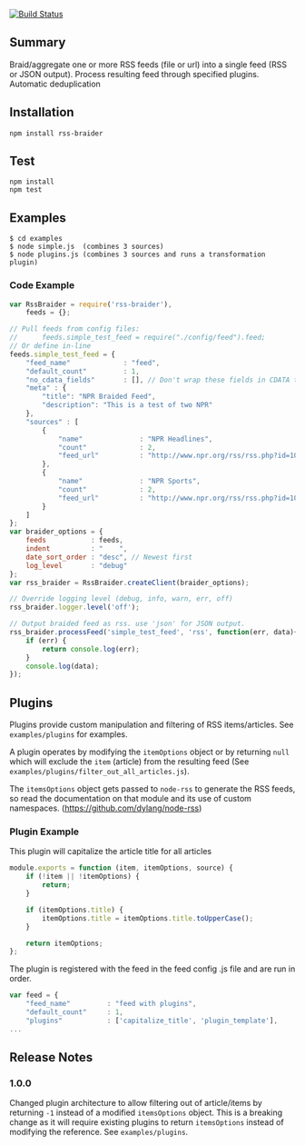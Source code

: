 [![Build Status](https://travis-ci.org/KQED/rss-braider.svg?branch=master)](https://travis-ci.org/KQED/rss-braider)

## Summary
Braid/aggregate one or more RSS feeds (file or url) into a single feed (RSS or JSON output). Process resulting feed through specified plugins. Automatic deduplication

## Installation
```
npm install rss-braider
```
## Test
```
npm install
npm test
```

## Examples
```
$ cd examples
$ node simple.js  (combines 3 sources)
$ node plugins.js (combines 3 sources and runs a transformation plugin)
```
### Code Example
```js
var RssBraider = require('rss-braider'),
    feeds = {};

// Pull feeds from config files:
//      feeds.simple_test_feed = require("./config/feed").feed;
// Or define in-line
feeds.simple_test_feed = {
    "feed_name"             : "feed",
    "default_count"         : 1,
    "no_cdata_fields"       : [], // Don't wrap these fields in CDATA tags
    "meta" : {
        "title": "NPR Braided Feed",
        "description": "This is a test of two NPR"
    },
    "sources" : [
        {
            "name"              : "NPR Headlines",
            "count"             : 2,
            "feed_url"          : "http://www.npr.org/rss/rss.php?id=1001",
        },
        {
            "name"              : "NPR Sports",
            "count"             : 2,
            "feed_url"          : "http://www.npr.org/rss/rss.php?id=1055"
        }
    ]
};
var braider_options = {
    feeds           : feeds,
    indent          : "    ",
    date_sort_order : "desc", // Newest first
    log_level       : "debug"
};
var rss_braider = RssBraider.createClient(braider_options);

// Override logging level (debug, info, warn, err, off)
rss_braider.logger.level('off');

// Output braided feed as rss. use 'json' for JSON output.
rss_braider.processFeed('simple_test_feed', 'rss', function(err, data){
    if (err) {
        return console.log(err);
    }
    console.log(data);
});
```
## Plugins
Plugins provide custom manipulation and filtering of RSS items/articles. See `examples/plugins` for examples.

A plugin operates by modifying the `itemOptions` object or by returning `null` which will exclude the `item` (article) from the resulting feed (See `examples/plugins/filter_out_all_articles.js`).

The `itemsOptions` object gets passed to `node-rss` to generate the RSS feeds, so read the documentation on that module and its use of custom namespaces. (https://github.com/dylang/node-rss)

### Plugin Example
This plugin will capitalize the article title for all articles
```js
module.exports = function (item, itemOptions, source) {
    if (!item || !itemOptions) {
        return;
    }

    if (itemOptions.title) {
        itemOptions.title = itemOptions.title.toUpperCase();
    }

    return itemOptions;
};
```

The plugin is registered with the feed in the feed config .js file and are run in order.
```js
var feed = {
    "feed_name"         : "feed with plugins",
    "default_count"     : 1,
    "plugins"           : ['capitalize_title', 'plugin_template'],
...
```

## Release Notes
### 1.0.0
Changed plugin architecture to allow filtering out of article/items by returning `-1` instead of a modified `itemsOptions` object. This is a breaking change as it will require existing plugins to return `itemsOptions` instead of modifying the reference. See `examples/plugins`.

